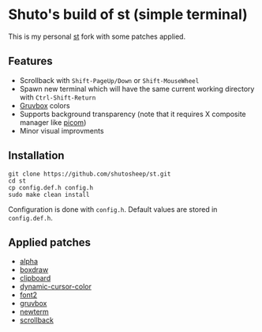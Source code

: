 # Shuto's build of st (simple terminal)

This is my personal [st](https://st.suckless.org/) fork with some patches applied.

## Features

+ Scrollback with `Shift-PageUp/Down` or `Shift-MouseWheel`
+ Spawn new terminal which will have the same current working directory with `Ctrl-Shift-Return`
+ [Gruvbox](https://github.com/morhetz/gruvbox) colors
+ Supports background transparency (note that it requires X composite manager like [picom](https://github.com/yshui/picom))
+ Minor visual improvments

## Installation

```
git clone https://github.com/shutosheep/st.git
cd st
cp config.def.h config.h
sudo make clean install
```

Configuration is done with `config.h`. Default values are stored in `config.def.h`.

## Applied patches

+ [alpha](http://st.suckless.org/patches/alpha/)
+ [boxdraw](https://st.suckless.org/patches/boxdraw/)
+ [clipboard](https://st.suckless.org/patches/clipboard/)
+ [dynamic-cursor-color](https://st.suckless.org/patches/dynamic-cursor-color/)
+ [font2](https://st.suckless.org/patches/font2/)
+ [gruvbox](https://st.suckless.org/patches/gruvbox/)
+ [newterm](https://st.suckless.org/patches/newterm/)
+ [scrollback](https://st.suckless.org/patches/scrollback/)
